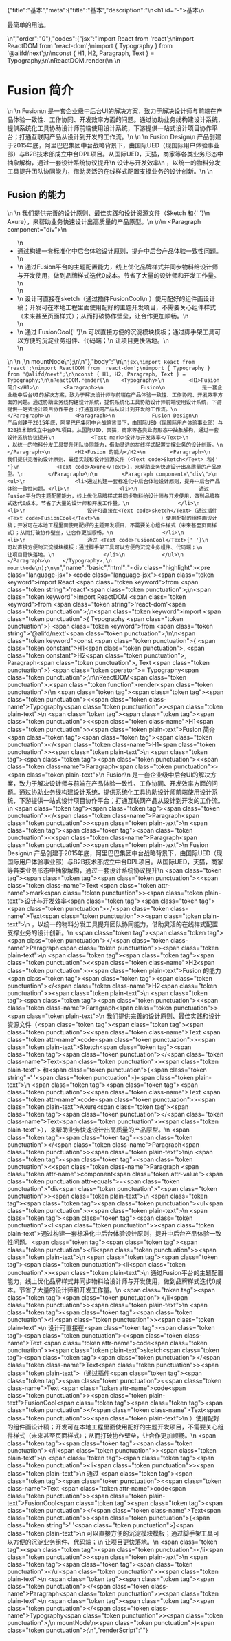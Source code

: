{"title":"基本","meta":{"title":"基本","description":"\n<h1 id=\"-\">基本</h1>\n<p>最简单的用法。</p>\n","order":"0"},"codes":{"jsx":"import React from 'react';\nimport ReactDOM from 'react-dom';\nimport { Typography } from '@alifd/next';\n\nconst { H1, H2, Paragraph, Text } = Typography;\n\nReactDOM.render(\n    <Typography>\n        <H1>Fusion 简介</H1>\n        <Paragraph>\n            Fusion\n            是一套企业级中后台UI的解决方案，致力于解决设计师与前端在产品体验一致性、工作协同、开发效率方面的问题。通过协助业务线构建设计系统，提供系统化工具协助设计师前端使用设计系统，下游提供一站式设计项目协作平台；打通互联网产品从设计到开发的工作流。\n        </Paragraph>\n        <Paragraph>\n            Fusion Design\n            产品创建于2015年底，阿里巴巴集团中台战略背景下，由国际UED（现国际用户体验事业部）与B2B技术部成立中台DPL项目。从国际UED，天猫，商家等各类业务形态中抽象解构，通过一套设计系统协议提升\n            <Text mark>设计与开发效率</Text>\n            ，以统一的物料分发工具提升团队协同能力，借助灵活的在线样式配置支撑业务的设计创新。\n        </Paragraph>\n        <H2>Fusion 的能力</H2>\n        <Paragraph>\n            我们提供完善的设计原则、最佳实践和设计资源文件（<Text code>Sketch</Text> 和{' '}\n            <Text code>Axure</Text>），来帮助业务快速设计出高质量的产品原型。\n        </Paragraph>\n\n        <Paragraph component=\"div\">\n            <ul>\n                <li>通过构建一套标准化中后台体验设计原则，提升中后台产品体验一致性问题。</li>\n                <li>\n                    通过Fusion平台的主题配置能力，线上优化品牌样式并同步物料给设计师与开发使用，做到品牌样式迭代0成本。节省了大量的设计师和开发工作量。\n                </li>\n                <li>\n                    设计可直接在<Text code>sketch</Text>（通过插件<Text code>FusionCool</Text>\n                    ）使用配好的组件画设计稿；开发可在本地工程里面使用配好的主题开发项目，不需要关心组件样式（未来甚至页面样式）；从而打破协作壁垒，让合作更加顺畅。\n                </li>\n                <li>\n                    通过 <Text code>FusionCool</Text>{' '}\n                    可以直接方便的沉淀模块模板；通过脚手架工具可以方便的沉淀业务组件、代码端；\n                    让项目更快落地。\n                </li>\n            </ul>\n        </Paragraph>\n    </Typography>,\n    mountNode\n);\n\n"},"body":"\n\n````jsx\nimport React from 'react';\nimport ReactDOM from 'react-dom';\nimport { Typography } from '@alifd/next';\n\nconst { H1, H2, Paragraph, Text } = Typography;\n\nReactDOM.render(\n    <Typography>\n        <H1>Fusion 简介</H1>\n        <Paragraph>\n            Fusion\n            是一套企业级中后台UI的解决方案，致力于解决设计师与前端在产品体验一致性、工作协同、开发效率方面的问题。通过协助业务线构建设计系统，提供系统化工具协助设计师前端使用设计系统，下游提供一站式设计项目协作平台；打通互联网产品从设计到开发的工作流。\n        </Paragraph>\n        <Paragraph>\n            Fusion Design\n            产品创建于2015年底，阿里巴巴集团中台战略背景下，由国际UED（现国际用户体验事业部）与B2B技术部成立中台DPL项目。从国际UED，天猫，商家等各类业务形态中抽象解构，通过一套设计系统协议提升\n            <Text mark>设计与开发效率</Text>\n            ，以统一的物料分发工具提升团队协同能力，借助灵活的在线样式配置支撑业务的设计创新。\n        </Paragraph>\n        <H2>Fusion 的能力</H2>\n        <Paragraph>\n            我们提供完善的设计原则、最佳实践和设计资源文件（<Text code>Sketch</Text> 和{' '}\n            <Text code>Axure</Text>），来帮助业务快速设计出高质量的产品原型。\n        </Paragraph>\n\n        <Paragraph component=\"div\">\n            <ul>\n                <li>通过构建一套标准化中后台体验设计原则，提升中后台产品体验一致性问题。</li>\n                <li>\n                    通过Fusion平台的主题配置能力，线上优化品牌样式并同步物料给设计师与开发使用，做到品牌样式迭代0成本。节省了大量的设计师和开发工作量。\n                </li>\n                <li>\n                    设计可直接在<Text code>sketch</Text>（通过插件<Text code>FusionCool</Text>\n                    ）使用配好的组件画设计稿；开发可在本地工程里面使用配好的主题开发项目，不需要关心组件样式（未来甚至页面样式）；从而打破协作壁垒，让合作更加顺畅。\n                </li>\n                <li>\n                    通过 <Text code>FusionCool</Text>{' '}\n                    可以直接方便的沉淀模块模板；通过脚手架工具可以方便的沉淀业务组件、代码端；\n                    让项目更快落地。\n                </li>\n            </ul>\n        </Paragraph>\n    </Typography>,\n    mountNode\n);\n\n````","name":"basic","html":"<script>(function(){var __create = Object.create;\nvar __defProp = Object.defineProperty;\nvar __getOwnPropDesc = Object.getOwnPropertyDescriptor;\nvar __getOwnPropNames = Object.getOwnPropertyNames;\nvar __getProtoOf = Object.getPrototypeOf;\nvar __hasOwnProp = Object.prototype.hasOwnProperty;\nvar __copyProps = (to, from, except, desc) => {\n  if (from && typeof from === \"object\" || typeof from === \"function\") {\n    for (let key of __getOwnPropNames(from))\n      if (!__hasOwnProp.call(to, key) && key !== except)\n        __defProp(to, key, { get: () => from[key], enumerable: !(desc = __getOwnPropDesc(from, key)) || desc.enumerable });\n  }\n  return to;\n};\nvar __toESM = (mod, isNodeMode, target) => (target = mod != null ? __create(__getProtoOf(mod)) : {}, __copyProps(\n  // If the importer is in node compatibility mode or this is not an ESM\n  // file that has been converted to a CommonJS file using a Babel-\n  // compatible transform (i.e. \"__esModule\" has not been set), then set\n  // \"default\" to the CommonJS \"module.exports\" for node compatibility.\n  isNodeMode || !mod || !mod.__esModule ? __defProp(target, \"default\", { value: mod, enumerable: true }) : target,\n  mod\n));\nvar import_react = __toESM(require(\"react\"));\nvar import_react_dom = __toESM(require(\"react-dom\"));\nvar import_next = require(\"@alifd/next\");\nconst { H1, H2, Paragraph, Text } = import_next.Typography;\nimport_react_dom.default.render(\n  /* @__PURE__ */ import_react.default.createElement(import_next.Typography, null, /* @__PURE__ */ import_react.default.createElement(H1, null, \"Fusion \\u7B80\\u4ECB\"), /* @__PURE__ */ import_react.default.createElement(Paragraph, null, \"Fusion \\u662F\\u4E00\\u5957\\u4F01\\u4E1A\\u7EA7\\u4E2D\\u540E\\u53F0UI\\u7684\\u89E3\\u51B3\\u65B9\\u6848\\uFF0C\\u81F4\\u529B\\u4E8E\\u89E3\\u51B3\\u8BBE\\u8BA1\\u5E08\\u4E0E\\u524D\\u7AEF\\u5728\\u4EA7\\u54C1\\u4F53\\u9A8C\\u4E00\\u81F4\\u6027\\u3001\\u5DE5\\u4F5C\\u534F\\u540C\\u3001\\u5F00\\u53D1\\u6548\\u7387\\u65B9\\u9762\\u7684\\u95EE\\u9898\\u3002\\u901A\\u8FC7\\u534F\\u52A9\\u4E1A\\u52A1\\u7EBF\\u6784\\u5EFA\\u8BBE\\u8BA1\\u7CFB\\u7EDF\\uFF0C\\u63D0\\u4F9B\\u7CFB\\u7EDF\\u5316\\u5DE5\\u5177\\u534F\\u52A9\\u8BBE\\u8BA1\\u5E08\\u524D\\u7AEF\\u4F7F\\u7528\\u8BBE\\u8BA1\\u7CFB\\u7EDF\\uFF0C\\u4E0B\\u6E38\\u63D0\\u4F9B\\u4E00\\u7AD9\\u5F0F\\u8BBE\\u8BA1\\u9879\\u76EE\\u534F\\u4F5C\\u5E73\\u53F0\\uFF1B\\u6253\\u901A\\u4E92\\u8054\\u7F51\\u4EA7\\u54C1\\u4ECE\\u8BBE\\u8BA1\\u5230\\u5F00\\u53D1\\u7684\\u5DE5\\u4F5C\\u6D41\\u3002\"), /* @__PURE__ */ import_react.default.createElement(Paragraph, null, \"Fusion Design \\u4EA7\\u54C1\\u521B\\u5EFA\\u4E8E2015\\u5E74\\u5E95\\uFF0C\\u963F\\u91CC\\u5DF4\\u5DF4\\u96C6\\u56E2\\u4E2D\\u53F0\\u6218\\u7565\\u80CC\\u666F\\u4E0B\\uFF0C\\u7531\\u56FD\\u9645UED\\uFF08\\u73B0\\u56FD\\u9645\\u7528\\u6237\\u4F53\\u9A8C\\u4E8B\\u4E1A\\u90E8\\uFF09\\u4E0EB2B\\u6280\\u672F\\u90E8\\u6210\\u7ACB\\u4E2D\\u53F0DPL\\u9879\\u76EE\\u3002\\u4ECE\\u56FD\\u9645UED\\uFF0C\\u5929\\u732B\\uFF0C\\u5546\\u5BB6\\u7B49\\u5404\\u7C7B\\u4E1A\\u52A1\\u5F62\\u6001\\u4E2D\\u62BD\\u8C61\\u89E3\\u6784\\uFF0C\\u901A\\u8FC7\\u4E00\\u5957\\u8BBE\\u8BA1\\u7CFB\\u7EDF\\u534F\\u8BAE\\u63D0\\u5347\", /* @__PURE__ */ import_react.default.createElement(Text, { mark: true }, \"\\u8BBE\\u8BA1\\u4E0E\\u5F00\\u53D1\\u6548\\u7387\"), \"\\uFF0C\\u4EE5\\u7EDF\\u4E00\\u7684\\u7269\\u6599\\u5206\\u53D1\\u5DE5\\u5177\\u63D0\\u5347\\u56E2\\u961F\\u534F\\u540C\\u80FD\\u529B\\uFF0C\\u501F\\u52A9\\u7075\\u6D3B\\u7684\\u5728\\u7EBF\\u6837\\u5F0F\\u914D\\u7F6E\\u652F\\u6491\\u4E1A\\u52A1\\u7684\\u8BBE\\u8BA1\\u521B\\u65B0\\u3002\"), /* @__PURE__ */ import_react.default.createElement(H2, null, \"Fusion \\u7684\\u80FD\\u529B\"), /* @__PURE__ */ import_react.default.createElement(Paragraph, null, \"\\u6211\\u4EEC\\u63D0\\u4F9B\\u5B8C\\u5584\\u7684\\u8BBE\\u8BA1\\u539F\\u5219\\u3001\\u6700\\u4F73\\u5B9E\\u8DF5\\u548C\\u8BBE\\u8BA1\\u8D44\\u6E90\\u6587\\u4EF6\\uFF08\", /* @__PURE__ */ import_react.default.createElement(Text, { code: true }, \"Sketch\"), \" \\u548C\", \" \", /* @__PURE__ */ import_react.default.createElement(Text, { code: true }, \"Axure\"), \"\\uFF09\\uFF0C\\u6765\\u5E2E\\u52A9\\u4E1A\\u52A1\\u5FEB\\u901F\\u8BBE\\u8BA1\\u51FA\\u9AD8\\u8D28\\u91CF\\u7684\\u4EA7\\u54C1\\u539F\\u578B\\u3002\"), /* @__PURE__ */ import_react.default.createElement(Paragraph, { component: \"div\" }, /* @__PURE__ */ import_react.default.createElement(\"ul\", null, /* @__PURE__ */ import_react.default.createElement(\"li\", null, \"\\u901A\\u8FC7\\u6784\\u5EFA\\u4E00\\u5957\\u6807\\u51C6\\u5316\\u4E2D\\u540E\\u53F0\\u4F53\\u9A8C\\u8BBE\\u8BA1\\u539F\\u5219\\uFF0C\\u63D0\\u5347\\u4E2D\\u540E\\u53F0\\u4EA7\\u54C1\\u4F53\\u9A8C\\u4E00\\u81F4\\u6027\\u95EE\\u9898\\u3002\"), /* @__PURE__ */ import_react.default.createElement(\"li\", null, \"\\u901A\\u8FC7Fusion\\u5E73\\u53F0\\u7684\\u4E3B\\u9898\\u914D\\u7F6E\\u80FD\\u529B\\uFF0C\\u7EBF\\u4E0A\\u4F18\\u5316\\u54C1\\u724C\\u6837\\u5F0F\\u5E76\\u540C\\u6B65\\u7269\\u6599\\u7ED9\\u8BBE\\u8BA1\\u5E08\\u4E0E\\u5F00\\u53D1\\u4F7F\\u7528\\uFF0C\\u505A\\u5230\\u54C1\\u724C\\u6837\\u5F0F\\u8FED\\u4EE30\\u6210\\u672C\\u3002\\u8282\\u7701\\u4E86\\u5927\\u91CF\\u7684\\u8BBE\\u8BA1\\u5E08\\u548C\\u5F00\\u53D1\\u5DE5\\u4F5C\\u91CF\\u3002\"), /* @__PURE__ */ import_react.default.createElement(\"li\", null, \"\\u8BBE\\u8BA1\\u53EF\\u76F4\\u63A5\\u5728\", /* @__PURE__ */ import_react.default.createElement(Text, { code: true }, \"sketch\"), \"\\uFF08\\u901A\\u8FC7\\u63D2\\u4EF6\", /* @__PURE__ */ import_react.default.createElement(Text, { code: true }, \"FusionCool\"), \"\\uFF09\\u4F7F\\u7528\\u914D\\u597D\\u7684\\u7EC4\\u4EF6\\u753B\\u8BBE\\u8BA1\\u7A3F\\uFF1B\\u5F00\\u53D1\\u53EF\\u5728\\u672C\\u5730\\u5DE5\\u7A0B\\u91CC\\u9762\\u4F7F\\u7528\\u914D\\u597D\\u7684\\u4E3B\\u9898\\u5F00\\u53D1\\u9879\\u76EE\\uFF0C\\u4E0D\\u9700\\u8981\\u5173\\u5FC3\\u7EC4\\u4EF6\\u6837\\u5F0F\\uFF08\\u672A\\u6765\\u751A\\u81F3\\u9875\\u9762\\u6837\\u5F0F\\uFF09\\uFF1B\\u4ECE\\u800C\\u6253\\u7834\\u534F\\u4F5C\\u58C1\\u5792\\uFF0C\\u8BA9\\u5408\\u4F5C\\u66F4\\u52A0\\u987A\\u7545\\u3002\"), /* @__PURE__ */ import_react.default.createElement(\"li\", null, \"\\u901A\\u8FC7 \", /* @__PURE__ */ import_react.default.createElement(Text, { code: true }, \"FusionCool\"), \" \", \"\\u53EF\\u4EE5\\u76F4\\u63A5\\u65B9\\u4FBF\\u7684\\u6C89\\u6DC0\\u6A21\\u5757\\u6A21\\u677F\\uFF1B\\u901A\\u8FC7\\u811A\\u624B\\u67B6\\u5DE5\\u5177\\u53EF\\u4EE5\\u65B9\\u4FBF\\u7684\\u6C89\\u6DC0\\u4E1A\\u52A1\\u7EC4\\u4EF6\\u3001\\u4EE3\\u7801\\u7AEF\\uFF1B \\u8BA9\\u9879\\u76EE\\u66F4\\u5FEB\\u843D\\u5730\\u3002\")))),\n  mountNode\n);\n})()</script><div class=\"highlight\"><pre class=\"language-jsx\"><code class=\"language-jsx\"><span class=\"token keyword\">import</span> React <span class=\"token keyword\">from</span> <span class=\"token string\">'react'</span><span class=\"token punctuation\">;</span>\n<span class=\"token keyword\">import</span> ReactDOM <span class=\"token keyword\">from</span> <span class=\"token string\">'react-dom'</span><span class=\"token punctuation\">;</span>\n<span class=\"token keyword\">import</span> <span class=\"token punctuation\">{</span> Typography <span class=\"token punctuation\">}</span> <span class=\"token keyword\">from</span> <span class=\"token string\">'@alifd/next'</span><span class=\"token punctuation\">;</span>\n\n<span class=\"token keyword\">const</span> <span class=\"token punctuation\">{</span> <span class=\"token constant\">H1</span><span class=\"token punctuation\">,</span> <span class=\"token constant\">H2</span><span class=\"token punctuation\">,</span> Paragraph<span class=\"token punctuation\">,</span> Text <span class=\"token punctuation\">}</span> <span class=\"token operator\">=</span> Typography<span class=\"token punctuation\">;</span>\n\nReactDOM<span class=\"token punctuation\">.</span><span class=\"token function\">render</span><span class=\"token punctuation\">(</span>\n    <span class=\"token tag\"><span class=\"token tag\"><span class=\"token punctuation\">&lt;</span><span class=\"token class-name\">Typography</span></span><span class=\"token punctuation\">></span></span><span class=\"token plain-text\">\n        </span><span class=\"token tag\"><span class=\"token tag\"><span class=\"token punctuation\">&lt;</span><span class=\"token class-name\">H1</span></span><span class=\"token punctuation\">></span></span><span class=\"token plain-text\">Fusion 简介</span><span class=\"token tag\"><span class=\"token tag\"><span class=\"token punctuation\">&lt;/</span><span class=\"token class-name\">H1</span></span><span class=\"token punctuation\">></span></span><span class=\"token plain-text\">\n        </span><span class=\"token tag\"><span class=\"token tag\"><span class=\"token punctuation\">&lt;</span><span class=\"token class-name\">Paragraph</span></span><span class=\"token punctuation\">></span></span><span class=\"token plain-text\">\n            Fusion\n            是一套企业级中后台UI的解决方案，致力于解决设计师与前端在产品体验一致性、工作协同、开发效率方面的问题。通过协助业务线构建设计系统，提供系统化工具协助设计师前端使用设计系统，下游提供一站式设计项目协作平台；打通互联网产品从设计到开发的工作流。\n        </span><span class=\"token tag\"><span class=\"token tag\"><span class=\"token punctuation\">&lt;/</span><span class=\"token class-name\">Paragraph</span></span><span class=\"token punctuation\">></span></span><span class=\"token plain-text\">\n        </span><span class=\"token tag\"><span class=\"token tag\"><span class=\"token punctuation\">&lt;</span><span class=\"token class-name\">Paragraph</span></span><span class=\"token punctuation\">></span></span><span class=\"token plain-text\">\n            Fusion Design\n            产品创建于2015年底，阿里巴巴集团中台战略背景下，由国际UED（现国际用户体验事业部）与B2B技术部成立中台DPL项目。从国际UED，天猫，商家等各类业务形态中抽象解构，通过一套设计系统协议提升\n            </span><span class=\"token tag\"><span class=\"token tag\"><span class=\"token punctuation\">&lt;</span><span class=\"token class-name\">Text</span></span> <span class=\"token attr-name\">mark</span><span class=\"token punctuation\">></span></span><span class=\"token plain-text\">设计与开发效率</span><span class=\"token tag\"><span class=\"token tag\"><span class=\"token punctuation\">&lt;/</span><span class=\"token class-name\">Text</span></span><span class=\"token punctuation\">></span></span><span class=\"token plain-text\">\n            ，以统一的物料分发工具提升团队协同能力，借助灵活的在线样式配置支撑业务的设计创新。\n        </span><span class=\"token tag\"><span class=\"token tag\"><span class=\"token punctuation\">&lt;/</span><span class=\"token class-name\">Paragraph</span></span><span class=\"token punctuation\">></span></span><span class=\"token plain-text\">\n        </span><span class=\"token tag\"><span class=\"token tag\"><span class=\"token punctuation\">&lt;</span><span class=\"token class-name\">H2</span></span><span class=\"token punctuation\">></span></span><span class=\"token plain-text\">Fusion 的能力</span><span class=\"token tag\"><span class=\"token tag\"><span class=\"token punctuation\">&lt;/</span><span class=\"token class-name\">H2</span></span><span class=\"token punctuation\">></span></span><span class=\"token plain-text\">\n        </span><span class=\"token tag\"><span class=\"token tag\"><span class=\"token punctuation\">&lt;</span><span class=\"token class-name\">Paragraph</span></span><span class=\"token punctuation\">></span></span><span class=\"token plain-text\">\n            我们提供完善的设计原则、最佳实践和设计资源文件（</span><span class=\"token tag\"><span class=\"token tag\"><span class=\"token punctuation\">&lt;</span><span class=\"token class-name\">Text</span></span> <span class=\"token attr-name\">code</span><span class=\"token punctuation\">></span></span><span class=\"token plain-text\">Sketch</span><span class=\"token tag\"><span class=\"token tag\"><span class=\"token punctuation\">&lt;/</span><span class=\"token class-name\">Text</span></span><span class=\"token punctuation\">></span></span><span class=\"token plain-text\"> 和</span><span class=\"token punctuation\">{</span><span class=\"token string\">' '</span><span class=\"token punctuation\">}</span><span class=\"token plain-text\">\n            </span><span class=\"token tag\"><span class=\"token tag\"><span class=\"token punctuation\">&lt;</span><span class=\"token class-name\">Text</span></span> <span class=\"token attr-name\">code</span><span class=\"token punctuation\">></span></span><span class=\"token plain-text\">Axure</span><span class=\"token tag\"><span class=\"token tag\"><span class=\"token punctuation\">&lt;/</span><span class=\"token class-name\">Text</span></span><span class=\"token punctuation\">></span></span><span class=\"token plain-text\">），来帮助业务快速设计出高质量的产品原型。\n        </span><span class=\"token tag\"><span class=\"token tag\"><span class=\"token punctuation\">&lt;/</span><span class=\"token class-name\">Paragraph</span></span><span class=\"token punctuation\">></span></span><span class=\"token plain-text\">\n\n        </span><span class=\"token tag\"><span class=\"token tag\"><span class=\"token punctuation\">&lt;</span><span class=\"token class-name\">Paragraph</span></span> <span class=\"token attr-name\">component</span><span class=\"token attr-value\"><span class=\"token punctuation attr-equals\">=</span><span class=\"token punctuation\">\"</span>div<span class=\"token punctuation\">\"</span></span><span class=\"token punctuation\">></span></span><span class=\"token plain-text\">\n            </span><span class=\"token tag\"><span class=\"token tag\"><span class=\"token punctuation\">&lt;</span>ul</span><span class=\"token punctuation\">></span></span><span class=\"token plain-text\">\n                </span><span class=\"token tag\"><span class=\"token tag\"><span class=\"token punctuation\">&lt;</span>li</span><span class=\"token punctuation\">></span></span><span class=\"token plain-text\">通过构建一套标准化中后台体验设计原则，提升中后台产品体验一致性问题。</span><span class=\"token tag\"><span class=\"token tag\"><span class=\"token punctuation\">&lt;/</span>li</span><span class=\"token punctuation\">></span></span><span class=\"token plain-text\">\n                </span><span class=\"token tag\"><span class=\"token tag\"><span class=\"token punctuation\">&lt;</span>li</span><span class=\"token punctuation\">></span></span><span class=\"token plain-text\">\n                    通过Fusion平台的主题配置能力，线上优化品牌样式并同步物料给设计师与开发使用，做到品牌样式迭代0成本。节省了大量的设计师和开发工作量。\n                </span><span class=\"token tag\"><span class=\"token tag\"><span class=\"token punctuation\">&lt;/</span>li</span><span class=\"token punctuation\">></span></span><span class=\"token plain-text\">\n                </span><span class=\"token tag\"><span class=\"token tag\"><span class=\"token punctuation\">&lt;</span>li</span><span class=\"token punctuation\">></span></span><span class=\"token plain-text\">\n                    设计可直接在</span><span class=\"token tag\"><span class=\"token tag\"><span class=\"token punctuation\">&lt;</span><span class=\"token class-name\">Text</span></span> <span class=\"token attr-name\">code</span><span class=\"token punctuation\">></span></span><span class=\"token plain-text\">sketch</span><span class=\"token tag\"><span class=\"token tag\"><span class=\"token punctuation\">&lt;/</span><span class=\"token class-name\">Text</span></span><span class=\"token punctuation\">></span></span><span class=\"token plain-text\">（通过插件</span><span class=\"token tag\"><span class=\"token tag\"><span class=\"token punctuation\">&lt;</span><span class=\"token class-name\">Text</span></span> <span class=\"token attr-name\">code</span><span class=\"token punctuation\">></span></span><span class=\"token plain-text\">FusionCool</span><span class=\"token tag\"><span class=\"token tag\"><span class=\"token punctuation\">&lt;/</span><span class=\"token class-name\">Text</span></span><span class=\"token punctuation\">></span></span><span class=\"token plain-text\">\n                    ）使用配好的组件画设计稿；开发可在本地工程里面使用配好的主题开发项目，不需要关心组件样式（未来甚至页面样式）；从而打破协作壁垒，让合作更加顺畅。\n                </span><span class=\"token tag\"><span class=\"token tag\"><span class=\"token punctuation\">&lt;/</span>li</span><span class=\"token punctuation\">></span></span><span class=\"token plain-text\">\n                </span><span class=\"token tag\"><span class=\"token tag\"><span class=\"token punctuation\">&lt;</span>li</span><span class=\"token punctuation\">></span></span><span class=\"token plain-text\">\n                    通过 </span><span class=\"token tag\"><span class=\"token tag\"><span class=\"token punctuation\">&lt;</span><span class=\"token class-name\">Text</span></span> <span class=\"token attr-name\">code</span><span class=\"token punctuation\">></span></span><span class=\"token plain-text\">FusionCool</span><span class=\"token tag\"><span class=\"token tag\"><span class=\"token punctuation\">&lt;/</span><span class=\"token class-name\">Text</span></span><span class=\"token punctuation\">></span></span><span class=\"token punctuation\">{</span><span class=\"token string\">' '</span><span class=\"token punctuation\">}</span><span class=\"token plain-text\">\n                    可以直接方便的沉淀模块模板；通过脚手架工具可以方便的沉淀业务组件、代码端；\n                    让项目更快落地。\n                </span><span class=\"token tag\"><span class=\"token tag\"><span class=\"token punctuation\">&lt;/</span>li</span><span class=\"token punctuation\">></span></span><span class=\"token plain-text\">\n            </span><span class=\"token tag\"><span class=\"token tag\"><span class=\"token punctuation\">&lt;/</span>ul</span><span class=\"token punctuation\">></span></span><span class=\"token plain-text\">\n        </span><span class=\"token tag\"><span class=\"token tag\"><span class=\"token punctuation\">&lt;/</span><span class=\"token class-name\">Paragraph</span></span><span class=\"token punctuation\">></span></span><span class=\"token plain-text\">\n    </span><span class=\"token tag\"><span class=\"token tag\"><span class=\"token punctuation\">&lt;/</span><span class=\"token class-name\">Typography</span></span><span class=\"token punctuation\">></span></span><span class=\"token punctuation\">,</span>\n    mountNode\n<span class=\"token punctuation\">)</span><span class=\"token punctuation\">;</span>\n</code></pre></div>","renderScript":"<script>(function(){var __create = Object.create;\nvar __defProp = Object.defineProperty;\nvar __getOwnPropDesc = Object.getOwnPropertyDescriptor;\nvar __getOwnPropNames = Object.getOwnPropertyNames;\nvar __getProtoOf = Object.getPrototypeOf;\nvar __hasOwnProp = Object.prototype.hasOwnProperty;\nvar __copyProps = (to, from, except, desc) => {\n  if (from && typeof from === \"object\" || typeof from === \"function\") {\n    for (let key of __getOwnPropNames(from))\n      if (!__hasOwnProp.call(to, key) && key !== except)\n        __defProp(to, key, { get: () => from[key], enumerable: !(desc = __getOwnPropDesc(from, key)) || desc.enumerable });\n  }\n  return to;\n};\nvar __toESM = (mod, isNodeMode, target) => (target = mod != null ? __create(__getProtoOf(mod)) : {}, __copyProps(\n  // If the importer is in node compatibility mode or this is not an ESM\n  // file that has been converted to a CommonJS file using a Babel-\n  // compatible transform (i.e. \"__esModule\" has not been set), then set\n  // \"default\" to the CommonJS \"module.exports\" for node compatibility.\n  isNodeMode || !mod || !mod.__esModule ? __defProp(target, \"default\", { value: mod, enumerable: true }) : target,\n  mod\n));\nvar import_react_live = require(\"react-live\");\nvar import_next = require(\"@alifd/next\");\nvar import_react = __toESM(require(\"react\"));\nvar import_react_dom = __toESM(require(\"react-dom\"));\nvar import_next2 = require(\"@alifd/next\");\nwindow.demoNames.push(\"basic\");\nwindow.basicRenderScript = function basicRenderScript2(liveDemo) {\n  var mountNode = document.getElementById(\"basic-mount\");\n  if (liveDemo === \"false\") {\n    document.getElementById(\"basic-body\").innerHTML = `<pre class=\"language-jsx\"><code class=\"language-jsx\"><span class=\"token keyword\">import</span> React <span class=\"token keyword\">from</span> <span class=\"token string\">'react'</span><span class=\"token punctuation\">;</span>\n<span class=\"token keyword\">import</span> ReactDOM <span class=\"token keyword\">from</span> <span class=\"token string\">'react-dom'</span><span class=\"token punctuation\">;</span>\n<span class=\"token keyword\">import</span> <span class=\"token punctuation\">{</span> Typography <span class=\"token punctuation\">}</span> <span class=\"token keyword\">from</span> <span class=\"token string\">'@alifd/next'</span><span class=\"token punctuation\">;</span>\n\n<span class=\"token keyword\">const</span> <span class=\"token punctuation\">{</span> <span class=\"token constant\">H1</span><span class=\"token punctuation\">,</span> <span class=\"token constant\">H2</span><span class=\"token punctuation\">,</span> Paragraph<span class=\"token punctuation\">,</span> Text <span class=\"token punctuation\">}</span> <span class=\"token operator\">=</span> Typography<span class=\"token punctuation\">;</span>\n\nReactDOM<span class=\"token punctuation\">.</span><span class=\"token function\">render</span><span class=\"token punctuation\">(</span>\n    <span class=\"token tag\"><span class=\"token tag\"><span class=\"token punctuation\">&lt;</span><span class=\"token class-name\">Typography</span></span><span class=\"token punctuation\">></span></span><span class=\"token plain-text\">\n        </span><span class=\"token tag\"><span class=\"token tag\"><span class=\"token punctuation\">&lt;</span><span class=\"token class-name\">H1</span></span><span class=\"token punctuation\">></span></span><span class=\"token plain-text\">Fusion \\u7B80\\u4ECB</span><span class=\"token tag\"><span class=\"token tag\"><span class=\"token punctuation\">&lt;/</span><span class=\"token class-name\">H1</span></span><span class=\"token punctuation\">></span></span><span class=\"token plain-text\">\n        </span><span class=\"token tag\"><span class=\"token tag\"><span class=\"token punctuation\">&lt;</span><span class=\"token class-name\">Paragraph</span></span><span class=\"token punctuation\">></span></span><span class=\"token plain-text\">\n            Fusion\n            \\u662F\\u4E00\\u5957\\u4F01\\u4E1A\\u7EA7\\u4E2D\\u540E\\u53F0UI\\u7684\\u89E3\\u51B3\\u65B9\\u6848\\uFF0C\\u81F4\\u529B\\u4E8E\\u89E3\\u51B3\\u8BBE\\u8BA1\\u5E08\\u4E0E\\u524D\\u7AEF\\u5728\\u4EA7\\u54C1\\u4F53\\u9A8C\\u4E00\\u81F4\\u6027\\u3001\\u5DE5\\u4F5C\\u534F\\u540C\\u3001\\u5F00\\u53D1\\u6548\\u7387\\u65B9\\u9762\\u7684\\u95EE\\u9898\\u3002\\u901A\\u8FC7\\u534F\\u52A9\\u4E1A\\u52A1\\u7EBF\\u6784\\u5EFA\\u8BBE\\u8BA1\\u7CFB\\u7EDF\\uFF0C\\u63D0\\u4F9B\\u7CFB\\u7EDF\\u5316\\u5DE5\\u5177\\u534F\\u52A9\\u8BBE\\u8BA1\\u5E08\\u524D\\u7AEF\\u4F7F\\u7528\\u8BBE\\u8BA1\\u7CFB\\u7EDF\\uFF0C\\u4E0B\\u6E38\\u63D0\\u4F9B\\u4E00\\u7AD9\\u5F0F\\u8BBE\\u8BA1\\u9879\\u76EE\\u534F\\u4F5C\\u5E73\\u53F0\\uFF1B\\u6253\\u901A\\u4E92\\u8054\\u7F51\\u4EA7\\u54C1\\u4ECE\\u8BBE\\u8BA1\\u5230\\u5F00\\u53D1\\u7684\\u5DE5\\u4F5C\\u6D41\\u3002\n        </span><span class=\"token tag\"><span class=\"token tag\"><span class=\"token punctuation\">&lt;/</span><span class=\"token class-name\">Paragraph</span></span><span class=\"token punctuation\">></span></span><span class=\"token plain-text\">\n        </span><span class=\"token tag\"><span class=\"token tag\"><span class=\"token punctuation\">&lt;</span><span class=\"token class-name\">Paragraph</span></span><span class=\"token punctuation\">></span></span><span class=\"token plain-text\">\n            Fusion Design\n            \\u4EA7\\u54C1\\u521B\\u5EFA\\u4E8E2015\\u5E74\\u5E95\\uFF0C\\u963F\\u91CC\\u5DF4\\u5DF4\\u96C6\\u56E2\\u4E2D\\u53F0\\u6218\\u7565\\u80CC\\u666F\\u4E0B\\uFF0C\\u7531\\u56FD\\u9645UED\\uFF08\\u73B0\\u56FD\\u9645\\u7528\\u6237\\u4F53\\u9A8C\\u4E8B\\u4E1A\\u90E8\\uFF09\\u4E0EB2B\\u6280\\u672F\\u90E8\\u6210\\u7ACB\\u4E2D\\u53F0DPL\\u9879\\u76EE\\u3002\\u4ECE\\u56FD\\u9645UED\\uFF0C\\u5929\\u732B\\uFF0C\\u5546\\u5BB6\\u7B49\\u5404\\u7C7B\\u4E1A\\u52A1\\u5F62\\u6001\\u4E2D\\u62BD\\u8C61\\u89E3\\u6784\\uFF0C\\u901A\\u8FC7\\u4E00\\u5957\\u8BBE\\u8BA1\\u7CFB\\u7EDF\\u534F\\u8BAE\\u63D0\\u5347\n            </span><span class=\"token tag\"><span class=\"token tag\"><span class=\"token punctuation\">&lt;</span><span class=\"token class-name\">Text</span></span> <span class=\"token attr-name\">mark</span><span class=\"token punctuation\">></span></span><span class=\"token plain-text\">\\u8BBE\\u8BA1\\u4E0E\\u5F00\\u53D1\\u6548\\u7387</span><span class=\"token tag\"><span class=\"token tag\"><span class=\"token punctuation\">&lt;/</span><span class=\"token class-name\">Text</span></span><span class=\"token punctuation\">></span></span><span class=\"token plain-text\">\n            \\uFF0C\\u4EE5\\u7EDF\\u4E00\\u7684\\u7269\\u6599\\u5206\\u53D1\\u5DE5\\u5177\\u63D0\\u5347\\u56E2\\u961F\\u534F\\u540C\\u80FD\\u529B\\uFF0C\\u501F\\u52A9\\u7075\\u6D3B\\u7684\\u5728\\u7EBF\\u6837\\u5F0F\\u914D\\u7F6E\\u652F\\u6491\\u4E1A\\u52A1\\u7684\\u8BBE\\u8BA1\\u521B\\u65B0\\u3002\n        </span><span class=\"token tag\"><span class=\"token tag\"><span class=\"token punctuation\">&lt;/</span><span class=\"token class-name\">Paragraph</span></span><span class=\"token punctuation\">></span></span><span class=\"token plain-text\">\n        </span><span class=\"token tag\"><span class=\"token tag\"><span class=\"token punctuation\">&lt;</span><span class=\"token class-name\">H2</span></span><span class=\"token punctuation\">></span></span><span class=\"token plain-text\">Fusion \\u7684\\u80FD\\u529B</span><span class=\"token tag\"><span class=\"token tag\"><span class=\"token punctuation\">&lt;/</span><span class=\"token class-name\">H2</span></span><span class=\"token punctuation\">></span></span><span class=\"token plain-text\">\n        </span><span class=\"token tag\"><span class=\"token tag\"><span class=\"token punctuation\">&lt;</span><span class=\"token class-name\">Paragraph</span></span><span class=\"token punctuation\">></span></span><span class=\"token plain-text\">\n            \\u6211\\u4EEC\\u63D0\\u4F9B\\u5B8C\\u5584\\u7684\\u8BBE\\u8BA1\\u539F\\u5219\\u3001\\u6700\\u4F73\\u5B9E\\u8DF5\\u548C\\u8BBE\\u8BA1\\u8D44\\u6E90\\u6587\\u4EF6\\uFF08</span><span class=\"token tag\"><span class=\"token tag\"><span class=\"token punctuation\">&lt;</span><span class=\"token class-name\">Text</span></span> <span class=\"token attr-name\">code</span><span class=\"token punctuation\">></span></span><span class=\"token plain-text\">Sketch</span><span class=\"token tag\"><span class=\"token tag\"><span class=\"token punctuation\">&lt;/</span><span class=\"token class-name\">Text</span></span><span class=\"token punctuation\">></span></span><span class=\"token plain-text\"> \\u548C</span><span class=\"token punctuation\">{</span><span class=\"token string\">' '</span><span class=\"token punctuation\">}</span><span class=\"token plain-text\">\n            </span><span class=\"token tag\"><span class=\"token tag\"><span class=\"token punctuation\">&lt;</span><span class=\"token class-name\">Text</span></span> <span class=\"token attr-name\">code</span><span class=\"token punctuation\">></span></span><span class=\"token plain-text\">Axure</span><span class=\"token tag\"><span class=\"token tag\"><span class=\"token punctuation\">&lt;/</span><span class=\"token class-name\">Text</span></span><span class=\"token punctuation\">></span></span><span class=\"token plain-text\">\\uFF09\\uFF0C\\u6765\\u5E2E\\u52A9\\u4E1A\\u52A1\\u5FEB\\u901F\\u8BBE\\u8BA1\\u51FA\\u9AD8\\u8D28\\u91CF\\u7684\\u4EA7\\u54C1\\u539F\\u578B\\u3002\n        </span><span class=\"token tag\"><span class=\"token tag\"><span class=\"token punctuation\">&lt;/</span><span class=\"token class-name\">Paragraph</span></span><span class=\"token punctuation\">></span></span><span class=\"token plain-text\">\n\n        </span><span class=\"token tag\"><span class=\"token tag\"><span class=\"token punctuation\">&lt;</span><span class=\"token class-name\">Paragraph</span></span> <span class=\"token attr-name\">component</span><span class=\"token attr-value\"><span class=\"token punctuation attr-equals\">=</span><span class=\"token punctuation\">\"</span>div<span class=\"token punctuation\">\"</span></span><span class=\"token punctuation\">></span></span><span class=\"token plain-text\">\n            </span><span class=\"token tag\"><span class=\"token tag\"><span class=\"token punctuation\">&lt;</span>ul</span><span class=\"token punctuation\">></span></span><span class=\"token plain-text\">\n                </span><span class=\"token tag\"><span class=\"token tag\"><span class=\"token punctuation\">&lt;</span>li</span><span class=\"token punctuation\">></span></span><span class=\"token plain-text\">\\u901A\\u8FC7\\u6784\\u5EFA\\u4E00\\u5957\\u6807\\u51C6\\u5316\\u4E2D\\u540E\\u53F0\\u4F53\\u9A8C\\u8BBE\\u8BA1\\u539F\\u5219\\uFF0C\\u63D0\\u5347\\u4E2D\\u540E\\u53F0\\u4EA7\\u54C1\\u4F53\\u9A8C\\u4E00\\u81F4\\u6027\\u95EE\\u9898\\u3002</span><span class=\"token tag\"><span class=\"token tag\"><span class=\"token punctuation\">&lt;/</span>li</span><span class=\"token punctuation\">></span></span><span class=\"token plain-text\">\n                </span><span class=\"token tag\"><span class=\"token tag\"><span class=\"token punctuation\">&lt;</span>li</span><span class=\"token punctuation\">></span></span><span class=\"token plain-text\">\n                    \\u901A\\u8FC7Fusion\\u5E73\\u53F0\\u7684\\u4E3B\\u9898\\u914D\\u7F6E\\u80FD\\u529B\\uFF0C\\u7EBF\\u4E0A\\u4F18\\u5316\\u54C1\\u724C\\u6837\\u5F0F\\u5E76\\u540C\\u6B65\\u7269\\u6599\\u7ED9\\u8BBE\\u8BA1\\u5E08\\u4E0E\\u5F00\\u53D1\\u4F7F\\u7528\\uFF0C\\u505A\\u5230\\u54C1\\u724C\\u6837\\u5F0F\\u8FED\\u4EE30\\u6210\\u672C\\u3002\\u8282\\u7701\\u4E86\\u5927\\u91CF\\u7684\\u8BBE\\u8BA1\\u5E08\\u548C\\u5F00\\u53D1\\u5DE5\\u4F5C\\u91CF\\u3002\n                </span><span class=\"token tag\"><span class=\"token tag\"><span class=\"token punctuation\">&lt;/</span>li</span><span class=\"token punctuation\">></span></span><span class=\"token plain-text\">\n                </span><span class=\"token tag\"><span class=\"token tag\"><span class=\"token punctuation\">&lt;</span>li</span><span class=\"token punctuation\">></span></span><span class=\"token plain-text\">\n                    \\u8BBE\\u8BA1\\u53EF\\u76F4\\u63A5\\u5728</span><span class=\"token tag\"><span class=\"token tag\"><span class=\"token punctuation\">&lt;</span><span class=\"token class-name\">Text</span></span> <span class=\"token attr-name\">code</span><span class=\"token punctuation\">></span></span><span class=\"token plain-text\">sketch</span><span class=\"token tag\"><span class=\"token tag\"><span class=\"token punctuation\">&lt;/</span><span class=\"token class-name\">Text</span></span><span class=\"token punctuation\">></span></span><span class=\"token plain-text\">\\uFF08\\u901A\\u8FC7\\u63D2\\u4EF6</span><span class=\"token tag\"><span class=\"token tag\"><span class=\"token punctuation\">&lt;</span><span class=\"token class-name\">Text</span></span> <span class=\"token attr-name\">code</span><span class=\"token punctuation\">></span></span><span class=\"token plain-text\">FusionCool</span><span class=\"token tag\"><span class=\"token tag\"><span class=\"token punctuation\">&lt;/</span><span class=\"token class-name\">Text</span></span><span class=\"token punctuation\">></span></span><span class=\"token plain-text\">\n                    \\uFF09\\u4F7F\\u7528\\u914D\\u597D\\u7684\\u7EC4\\u4EF6\\u753B\\u8BBE\\u8BA1\\u7A3F\\uFF1B\\u5F00\\u53D1\\u53EF\\u5728\\u672C\\u5730\\u5DE5\\u7A0B\\u91CC\\u9762\\u4F7F\\u7528\\u914D\\u597D\\u7684\\u4E3B\\u9898\\u5F00\\u53D1\\u9879\\u76EE\\uFF0C\\u4E0D\\u9700\\u8981\\u5173\\u5FC3\\u7EC4\\u4EF6\\u6837\\u5F0F\\uFF08\\u672A\\u6765\\u751A\\u81F3\\u9875\\u9762\\u6837\\u5F0F\\uFF09\\uFF1B\\u4ECE\\u800C\\u6253\\u7834\\u534F\\u4F5C\\u58C1\\u5792\\uFF0C\\u8BA9\\u5408\\u4F5C\\u66F4\\u52A0\\u987A\\u7545\\u3002\n                </span><span class=\"token tag\"><span class=\"token tag\"><span class=\"token punctuation\">&lt;/</span>li</span><span class=\"token punctuation\">></span></span><span class=\"token plain-text\">\n                </span><span class=\"token tag\"><span class=\"token tag\"><span class=\"token punctuation\">&lt;</span>li</span><span class=\"token punctuation\">></span></span><span class=\"token plain-text\">\n                    \\u901A\\u8FC7 </span><span class=\"token tag\"><span class=\"token tag\"><span class=\"token punctuation\">&lt;</span><span class=\"token class-name\">Text</span></span> <span class=\"token attr-name\">code</span><span class=\"token punctuation\">></span></span><span class=\"token plain-text\">FusionCool</span><span class=\"token tag\"><span class=\"token tag\"><span class=\"token punctuation\">&lt;/</span><span class=\"token class-name\">Text</span></span><span class=\"token punctuation\">></span></span><span class=\"token punctuation\">{</span><span class=\"token string\">' '</span><span class=\"token punctuation\">}</span><span class=\"token plain-text\">\n                    \\u53EF\\u4EE5\\u76F4\\u63A5\\u65B9\\u4FBF\\u7684\\u6C89\\u6DC0\\u6A21\\u5757\\u6A21\\u677F\\uFF1B\\u901A\\u8FC7\\u811A\\u624B\\u67B6\\u5DE5\\u5177\\u53EF\\u4EE5\\u65B9\\u4FBF\\u7684\\u6C89\\u6DC0\\u4E1A\\u52A1\\u7EC4\\u4EF6\\u3001\\u4EE3\\u7801\\u7AEF\\uFF1B\n                    \\u8BA9\\u9879\\u76EE\\u66F4\\u5FEB\\u843D\\u5730\\u3002\n                </span><span class=\"token tag\"><span class=\"token tag\"><span class=\"token punctuation\">&lt;/</span>li</span><span class=\"token punctuation\">></span></span><span class=\"token plain-text\">\n            </span><span class=\"token tag\"><span class=\"token tag\"><span class=\"token punctuation\">&lt;/</span>ul</span><span class=\"token punctuation\">></span></span><span class=\"token plain-text\">\n        </span><span class=\"token tag\"><span class=\"token tag\"><span class=\"token punctuation\">&lt;/</span><span class=\"token class-name\">Paragraph</span></span><span class=\"token punctuation\">></span></span><span class=\"token plain-text\">\n    </span><span class=\"token tag\"><span class=\"token tag\"><span class=\"token punctuation\">&lt;/</span><span class=\"token class-name\">Typography</span></span><span class=\"token punctuation\">></span></span><span class=\"token punctuation\">,</span>\n    mountNode\n<span class=\"token punctuation\">)</span><span class=\"token punctuation\">;</span>\n\n</code></pre>\n`.replace(/{backquote}/g, \"`\").replace(/{dollar}/g, \"$\");\n    const { H1, H2, Paragraph, Text } = import_next2.Typography;\n    import_react_dom.default.render(\n      /* @__PURE__ */ import_react.default.createElement(import_next2.Typography, null, /* @__PURE__ */ import_react.default.createElement(H1, null, \"Fusion \\u7B80\\u4ECB\"), /* @__PURE__ */ import_react.default.createElement(Paragraph, null, \"Fusion \\u662F\\u4E00\\u5957\\u4F01\\u4E1A\\u7EA7\\u4E2D\\u540E\\u53F0UI\\u7684\\u89E3\\u51B3\\u65B9\\u6848\\uFF0C\\u81F4\\u529B\\u4E8E\\u89E3\\u51B3\\u8BBE\\u8BA1\\u5E08\\u4E0E\\u524D\\u7AEF\\u5728\\u4EA7\\u54C1\\u4F53\\u9A8C\\u4E00\\u81F4\\u6027\\u3001\\u5DE5\\u4F5C\\u534F\\u540C\\u3001\\u5F00\\u53D1\\u6548\\u7387\\u65B9\\u9762\\u7684\\u95EE\\u9898\\u3002\\u901A\\u8FC7\\u534F\\u52A9\\u4E1A\\u52A1\\u7EBF\\u6784\\u5EFA\\u8BBE\\u8BA1\\u7CFB\\u7EDF\\uFF0C\\u63D0\\u4F9B\\u7CFB\\u7EDF\\u5316\\u5DE5\\u5177\\u534F\\u52A9\\u8BBE\\u8BA1\\u5E08\\u524D\\u7AEF\\u4F7F\\u7528\\u8BBE\\u8BA1\\u7CFB\\u7EDF\\uFF0C\\u4E0B\\u6E38\\u63D0\\u4F9B\\u4E00\\u7AD9\\u5F0F\\u8BBE\\u8BA1\\u9879\\u76EE\\u534F\\u4F5C\\u5E73\\u53F0\\uFF1B\\u6253\\u901A\\u4E92\\u8054\\u7F51\\u4EA7\\u54C1\\u4ECE\\u8BBE\\u8BA1\\u5230\\u5F00\\u53D1\\u7684\\u5DE5\\u4F5C\\u6D41\\u3002\"), /* @__PURE__ */ import_react.default.createElement(Paragraph, null, \"Fusion Design \\u4EA7\\u54C1\\u521B\\u5EFA\\u4E8E2015\\u5E74\\u5E95\\uFF0C\\u963F\\u91CC\\u5DF4\\u5DF4\\u96C6\\u56E2\\u4E2D\\u53F0\\u6218\\u7565\\u80CC\\u666F\\u4E0B\\uFF0C\\u7531\\u56FD\\u9645UED\\uFF08\\u73B0\\u56FD\\u9645\\u7528\\u6237\\u4F53\\u9A8C\\u4E8B\\u4E1A\\u90E8\\uFF09\\u4E0EB2B\\u6280\\u672F\\u90E8\\u6210\\u7ACB\\u4E2D\\u53F0DPL\\u9879\\u76EE\\u3002\\u4ECE\\u56FD\\u9645UED\\uFF0C\\u5929\\u732B\\uFF0C\\u5546\\u5BB6\\u7B49\\u5404\\u7C7B\\u4E1A\\u52A1\\u5F62\\u6001\\u4E2D\\u62BD\\u8C61\\u89E3\\u6784\\uFF0C\\u901A\\u8FC7\\u4E00\\u5957\\u8BBE\\u8BA1\\u7CFB\\u7EDF\\u534F\\u8BAE\\u63D0\\u5347\", /* @__PURE__ */ import_react.default.createElement(Text, { mark: true }, \"\\u8BBE\\u8BA1\\u4E0E\\u5F00\\u53D1\\u6548\\u7387\"), \"\\uFF0C\\u4EE5\\u7EDF\\u4E00\\u7684\\u7269\\u6599\\u5206\\u53D1\\u5DE5\\u5177\\u63D0\\u5347\\u56E2\\u961F\\u534F\\u540C\\u80FD\\u529B\\uFF0C\\u501F\\u52A9\\u7075\\u6D3B\\u7684\\u5728\\u7EBF\\u6837\\u5F0F\\u914D\\u7F6E\\u652F\\u6491\\u4E1A\\u52A1\\u7684\\u8BBE\\u8BA1\\u521B\\u65B0\\u3002\"), /* @__PURE__ */ import_react.default.createElement(H2, null, \"Fusion \\u7684\\u80FD\\u529B\"), /* @__PURE__ */ import_react.default.createElement(Paragraph, null, \"\\u6211\\u4EEC\\u63D0\\u4F9B\\u5B8C\\u5584\\u7684\\u8BBE\\u8BA1\\u539F\\u5219\\u3001\\u6700\\u4F73\\u5B9E\\u8DF5\\u548C\\u8BBE\\u8BA1\\u8D44\\u6E90\\u6587\\u4EF6\\uFF08\", /* @__PURE__ */ import_react.default.createElement(Text, { code: true }, \"Sketch\"), \" \\u548C\", \" \", /* @__PURE__ */ import_react.default.createElement(Text, { code: true }, \"Axure\"), \"\\uFF09\\uFF0C\\u6765\\u5E2E\\u52A9\\u4E1A\\u52A1\\u5FEB\\u901F\\u8BBE\\u8BA1\\u51FA\\u9AD8\\u8D28\\u91CF\\u7684\\u4EA7\\u54C1\\u539F\\u578B\\u3002\"), /* @__PURE__ */ import_react.default.createElement(Paragraph, { component: \"div\" }, /* @__PURE__ */ import_react.default.createElement(\"ul\", null, /* @__PURE__ */ import_react.default.createElement(\"li\", null, \"\\u901A\\u8FC7\\u6784\\u5EFA\\u4E00\\u5957\\u6807\\u51C6\\u5316\\u4E2D\\u540E\\u53F0\\u4F53\\u9A8C\\u8BBE\\u8BA1\\u539F\\u5219\\uFF0C\\u63D0\\u5347\\u4E2D\\u540E\\u53F0\\u4EA7\\u54C1\\u4F53\\u9A8C\\u4E00\\u81F4\\u6027\\u95EE\\u9898\\u3002\"), /* @__PURE__ */ import_react.default.createElement(\"li\", null, \"\\u901A\\u8FC7Fusion\\u5E73\\u53F0\\u7684\\u4E3B\\u9898\\u914D\\u7F6E\\u80FD\\u529B\\uFF0C\\u7EBF\\u4E0A\\u4F18\\u5316\\u54C1\\u724C\\u6837\\u5F0F\\u5E76\\u540C\\u6B65\\u7269\\u6599\\u7ED9\\u8BBE\\u8BA1\\u5E08\\u4E0E\\u5F00\\u53D1\\u4F7F\\u7528\\uFF0C\\u505A\\u5230\\u54C1\\u724C\\u6837\\u5F0F\\u8FED\\u4EE30\\u6210\\u672C\\u3002\\u8282\\u7701\\u4E86\\u5927\\u91CF\\u7684\\u8BBE\\u8BA1\\u5E08\\u548C\\u5F00\\u53D1\\u5DE5\\u4F5C\\u91CF\\u3002\"), /* @__PURE__ */ import_react.default.createElement(\"li\", null, \"\\u8BBE\\u8BA1\\u53EF\\u76F4\\u63A5\\u5728\", /* @__PURE__ */ import_react.default.createElement(Text, { code: true }, \"sketch\"), \"\\uFF08\\u901A\\u8FC7\\u63D2\\u4EF6\", /* @__PURE__ */ import_react.default.createElement(Text, { code: true }, \"FusionCool\"), \"\\uFF09\\u4F7F\\u7528\\u914D\\u597D\\u7684\\u7EC4\\u4EF6\\u753B\\u8BBE\\u8BA1\\u7A3F\\uFF1B\\u5F00\\u53D1\\u53EF\\u5728\\u672C\\u5730\\u5DE5\\u7A0B\\u91CC\\u9762\\u4F7F\\u7528\\u914D\\u597D\\u7684\\u4E3B\\u9898\\u5F00\\u53D1\\u9879\\u76EE\\uFF0C\\u4E0D\\u9700\\u8981\\u5173\\u5FC3\\u7EC4\\u4EF6\\u6837\\u5F0F\\uFF08\\u672A\\u6765\\u751A\\u81F3\\u9875\\u9762\\u6837\\u5F0F\\uFF09\\uFF1B\\u4ECE\\u800C\\u6253\\u7834\\u534F\\u4F5C\\u58C1\\u5792\\uFF0C\\u8BA9\\u5408\\u4F5C\\u66F4\\u52A0\\u987A\\u7545\\u3002\"), /* @__PURE__ */ import_react.default.createElement(\"li\", null, \"\\u901A\\u8FC7 \", /* @__PURE__ */ import_react.default.createElement(Text, { code: true }, \"FusionCool\"), \" \", \"\\u53EF\\u4EE5\\u76F4\\u63A5\\u65B9\\u4FBF\\u7684\\u6C89\\u6DC0\\u6A21\\u5757\\u6A21\\u677F\\uFF1B\\u901A\\u8FC7\\u811A\\u624B\\u67B6\\u5DE5\\u5177\\u53EF\\u4EE5\\u65B9\\u4FBF\\u7684\\u6C89\\u6DC0\\u4E1A\\u52A1\\u7EC4\\u4EF6\\u3001\\u4EE3\\u7801\\u7AEF\\uFF1B \\u8BA9\\u9879\\u76EE\\u66F4\\u5FEB\\u843D\\u5730\\u3002\")))),\n      mountNode\n    );\n    return;\n  }\n  const basicLiveScript = `const { H1, H2, Paragraph, Text } = Typography;\nReactDOM.render(\n  /* @__PURE__ */ React.createElement(Typography, null, /* @__PURE__ */ React.createElement(H1, null, \"Fusion \\u7B80\\u4ECB\"), /* @__PURE__ */ React.createElement(Paragraph, null, \"Fusion \\u662F\\u4E00\\u5957\\u4F01\\u4E1A\\u7EA7\\u4E2D\\u540E\\u53F0UI\\u7684\\u89E3\\u51B3\\u65B9\\u6848\\uFF0C\\u81F4\\u529B\\u4E8E\\u89E3\\u51B3\\u8BBE\\u8BA1\\u5E08\\u4E0E\\u524D\\u7AEF\\u5728\\u4EA7\\u54C1\\u4F53\\u9A8C\\u4E00\\u81F4\\u6027\\u3001\\u5DE5\\u4F5C\\u534F\\u540C\\u3001\\u5F00\\u53D1\\u6548\\u7387\\u65B9\\u9762\\u7684\\u95EE\\u9898\\u3002\\u901A\\u8FC7\\u534F\\u52A9\\u4E1A\\u52A1\\u7EBF\\u6784\\u5EFA\\u8BBE\\u8BA1\\u7CFB\\u7EDF\\uFF0C\\u63D0\\u4F9B\\u7CFB\\u7EDF\\u5316\\u5DE5\\u5177\\u534F\\u52A9\\u8BBE\\u8BA1\\u5E08\\u524D\\u7AEF\\u4F7F\\u7528\\u8BBE\\u8BA1\\u7CFB\\u7EDF\\uFF0C\\u4E0B\\u6E38\\u63D0\\u4F9B\\u4E00\\u7AD9\\u5F0F\\u8BBE\\u8BA1\\u9879\\u76EE\\u534F\\u4F5C\\u5E73\\u53F0\\uFF1B\\u6253\\u901A\\u4E92\\u8054\\u7F51\\u4EA7\\u54C1\\u4ECE\\u8BBE\\u8BA1\\u5230\\u5F00\\u53D1\\u7684\\u5DE5\\u4F5C\\u6D41\\u3002\"), /* @__PURE__ */ React.createElement(Paragraph, null, \"Fusion Design \\u4EA7\\u54C1\\u521B\\u5EFA\\u4E8E2015\\u5E74\\u5E95\\uFF0C\\u963F\\u91CC\\u5DF4\\u5DF4\\u96C6\\u56E2\\u4E2D\\u53F0\\u6218\\u7565\\u80CC\\u666F\\u4E0B\\uFF0C\\u7531\\u56FD\\u9645UED\\uFF08\\u73B0\\u56FD\\u9645\\u7528\\u6237\\u4F53\\u9A8C\\u4E8B\\u4E1A\\u90E8\\uFF09\\u4E0EB2B\\u6280\\u672F\\u90E8\\u6210\\u7ACB\\u4E2D\\u53F0DPL\\u9879\\u76EE\\u3002\\u4ECE\\u56FD\\u9645UED\\uFF0C\\u5929\\u732B\\uFF0C\\u5546\\u5BB6\\u7B49\\u5404\\u7C7B\\u4E1A\\u52A1\\u5F62\\u6001\\u4E2D\\u62BD\\u8C61\\u89E3\\u6784\\uFF0C\\u901A\\u8FC7\\u4E00\\u5957\\u8BBE\\u8BA1\\u7CFB\\u7EDF\\u534F\\u8BAE\\u63D0\\u5347\", /* @__PURE__ */ React.createElement(Text, { mark: true }, \"\\u8BBE\\u8BA1\\u4E0E\\u5F00\\u53D1\\u6548\\u7387\"), \"\\uFF0C\\u4EE5\\u7EDF\\u4E00\\u7684\\u7269\\u6599\\u5206\\u53D1\\u5DE5\\u5177\\u63D0\\u5347\\u56E2\\u961F\\u534F\\u540C\\u80FD\\u529B\\uFF0C\\u501F\\u52A9\\u7075\\u6D3B\\u7684\\u5728\\u7EBF\\u6837\\u5F0F\\u914D\\u7F6E\\u652F\\u6491\\u4E1A\\u52A1\\u7684\\u8BBE\\u8BA1\\u521B\\u65B0\\u3002\"), /* @__PURE__ */ React.createElement(H2, null, \"Fusion \\u7684\\u80FD\\u529B\"), /* @__PURE__ */ React.createElement(Paragraph, null, \"\\u6211\\u4EEC\\u63D0\\u4F9B\\u5B8C\\u5584\\u7684\\u8BBE\\u8BA1\\u539F\\u5219\\u3001\\u6700\\u4F73\\u5B9E\\u8DF5\\u548C\\u8BBE\\u8BA1\\u8D44\\u6E90\\u6587\\u4EF6\\uFF08\", /* @__PURE__ */ React.createElement(Text, { code: true }, \"Sketch\"), \" \\u548C\", \" \", /* @__PURE__ */ React.createElement(Text, { code: true }, \"Axure\"), \"\\uFF09\\uFF0C\\u6765\\u5E2E\\u52A9\\u4E1A\\u52A1\\u5FEB\\u901F\\u8BBE\\u8BA1\\u51FA\\u9AD8\\u8D28\\u91CF\\u7684\\u4EA7\\u54C1\\u539F\\u578B\\u3002\"), /* @__PURE__ */ React.createElement(Paragraph, { component: \"div\" }, /* @__PURE__ */ React.createElement(\"ul\", null, /* @__PURE__ */ React.createElement(\"li\", null, \"\\u901A\\u8FC7\\u6784\\u5EFA\\u4E00\\u5957\\u6807\\u51C6\\u5316\\u4E2D\\u540E\\u53F0\\u4F53\\u9A8C\\u8BBE\\u8BA1\\u539F\\u5219\\uFF0C\\u63D0\\u5347\\u4E2D\\u540E\\u53F0\\u4EA7\\u54C1\\u4F53\\u9A8C\\u4E00\\u81F4\\u6027\\u95EE\\u9898\\u3002\"), /* @__PURE__ */ React.createElement(\"li\", null, \"\\u901A\\u8FC7Fusion\\u5E73\\u53F0\\u7684\\u4E3B\\u9898\\u914D\\u7F6E\\u80FD\\u529B\\uFF0C\\u7EBF\\u4E0A\\u4F18\\u5316\\u54C1\\u724C\\u6837\\u5F0F\\u5E76\\u540C\\u6B65\\u7269\\u6599\\u7ED9\\u8BBE\\u8BA1\\u5E08\\u4E0E\\u5F00\\u53D1\\u4F7F\\u7528\\uFF0C\\u505A\\u5230\\u54C1\\u724C\\u6837\\u5F0F\\u8FED\\u4EE30\\u6210\\u672C\\u3002\\u8282\\u7701\\u4E86\\u5927\\u91CF\\u7684\\u8BBE\\u8BA1\\u5E08\\u548C\\u5F00\\u53D1\\u5DE5\\u4F5C\\u91CF\\u3002\"), /* @__PURE__ */ React.createElement(\"li\", null, \"\\u8BBE\\u8BA1\\u53EF\\u76F4\\u63A5\\u5728\", /* @__PURE__ */ React.createElement(Text, { code: true }, \"sketch\"), \"\\uFF08\\u901A\\u8FC7\\u63D2\\u4EF6\", /* @__PURE__ */ React.createElement(Text, { code: true }, \"FusionCool\"), \"\\uFF09\\u4F7F\\u7528\\u914D\\u597D\\u7684\\u7EC4\\u4EF6\\u753B\\u8BBE\\u8BA1\\u7A3F\\uFF1B\\u5F00\\u53D1\\u53EF\\u5728\\u672C\\u5730\\u5DE5\\u7A0B\\u91CC\\u9762\\u4F7F\\u7528\\u914D\\u597D\\u7684\\u4E3B\\u9898\\u5F00\\u53D1\\u9879\\u76EE\\uFF0C\\u4E0D\\u9700\\u8981\\u5173\\u5FC3\\u7EC4\\u4EF6\\u6837\\u5F0F\\uFF08\\u672A\\u6765\\u751A\\u81F3\\u9875\\u9762\\u6837\\u5F0F\\uFF09\\uFF1B\\u4ECE\\u800C\\u6253\\u7834\\u534F\\u4F5C\\u58C1\\u5792\\uFF0C\\u8BA9\\u5408\\u4F5C\\u66F4\\u52A0\\u987A\\u7545\\u3002\"), /* @__PURE__ */ React.createElement(\"li\", null, \"\\u901A\\u8FC7 \", /* @__PURE__ */ React.createElement(Text, { code: true }, \"FusionCool\"), \" \", \"\\u53EF\\u4EE5\\u76F4\\u63A5\\u65B9\\u4FBF\\u7684\\u6C89\\u6DC0\\u6A21\\u5757\\u6A21\\u677F\\uFF1B\\u901A\\u8FC7\\u811A\\u624B\\u67B6\\u5DE5\\u5177\\u53EF\\u4EE5\\u65B9\\u4FBF\\u7684\\u6C89\\u6DC0\\u4E1A\\u52A1\\u7EC4\\u4EF6\\u3001\\u4EE3\\u7801\\u7AEF\\uFF1B \\u8BA9\\u9879\\u76EE\\u66F4\\u5FEB\\u843D\\u5730\\u3002\")))),\n  mountNode\n);`;\n  const emptyTheme = {\n    plain: {},\n    styles: [\n      {\n        types: [],\n        styles: {}\n      }\n    ]\n  };\n  function renderAfter() {\n    import_react_dom.default.render(\n      /* @__PURE__ */ import_react.default.createElement(\n        import_next.Balloon.Tooltip,\n        {\n          align: \"t\",\n          style: { maxWidth: 320 },\n          trigger: /* @__PURE__ */ import_react.default.createElement(\n            \"div\",\n            {\n              dangerouslySetInnerHTML: {\n                __html: `<pre class=\"language-jsx\"><code class=\"language-jsx\"><span class=\"token keyword\">import</span> React <span class=\"token keyword\">from</span> <span class=\"token string\">'react'</span><span class=\"token punctuation\">;</span>\n<span class=\"token keyword\">import</span> ReactDOM <span class=\"token keyword\">from</span> <span class=\"token string\">'react-dom'</span><span class=\"token punctuation\">;</span>\n<span class=\"token keyword\">import</span> <span class=\"token punctuation\">{</span> Typography <span class=\"token punctuation\">}</span> <span class=\"token keyword\">from</span> <span class=\"token string\">'@alifd/next'</span><span class=\"token punctuation\">;</span>\n</code></pre>\n`\n              }\n            }\n          )\n        },\n        \"\\u7F16\\u8F91\\u6A21\\u5F0F\\u6682\\u4E0D\\u652F\\u6301\\u4FEE\\u6539\\u4F9D\\u8D56\\u5F15\\u5165\"\n      ),\n      document.getElementById(\"basic-live-import\")\n    );\n  }\n  class LiveRenderer extends import_react.default.Component {\n    constructor(props) {\n      super(props);\n      this.onBlur = () => {\n        const time = (/* @__PURE__ */ new Date()).getTime();\n        window.top.postMessage({\n          type: \"ReactLiveEdit\",\n          from: \"demo\",\n          body: { name: \"basic\", component: \"Typography\", time }\n        }, \"*\");\n      };\n    }\n    componentDidMount() {\n      renderAfter();\n    }\n    render() {\n      return /* @__PURE__ */ import_react.default.createElement(\n        import_react_live.LiveProvider,\n        {\n          code: basicLiveScript,\n          scope: { React: import_react.default, ReactDOM: import_react_dom.default, Typography: import_next2.Typography, mountNode },\n          noInline: true\n        },\n        /* @__PURE__ */ import_react.default.createElement(\"div\", { id: \"basic-live-editor\" }, /* @__PURE__ */ import_react.default.createElement(import_react_live.LiveError, { id: \"basic-live-error\", className: \"react-live-error\" }), /* @__PURE__ */ import_react.default.createElement(\"div\", { id: \"basic-live-import\" }), /* @__PURE__ */ import_react.default.createElement(\"div\", { id: \"basic-live-body\", className: \"react-live-body\" }, /* @__PURE__ */ import_react.default.createElement(import_react_live.LiveEditor, { theme: emptyTheme, onBlur: this.onBlur })), /* @__PURE__ */ import_react.default.createElement(\"div\", { id: \"basic-live-css\" })),\n        /* @__PURE__ */ import_react.default.createElement(import_react_live.LivePreview, null)\n      );\n    }\n  }\n  import_react_dom.default.render(/* @__PURE__ */ import_react.default.createElement(LiveRenderer, null), document.getElementById(\"basic-body\"));\n  return;\n};\nwindow.renderFuncs.push(basicRenderScript);\nfunction onRiddleOrCodePenClick(type) {\n  const time = (/* @__PURE__ */ new Date()).getTime();\n  window.top.postMessage({\n    type: \"RiddleOrCodePenClick\",\n    from: \"demo\",\n    body: { name: \"basic\", component: \"Typography\", type, time }\n  }, \"*\");\n}\nimport_react_dom.default.render(\n  /* @__PURE__ */ import_react.default.createElement(\n    import_next.Balloon.Tooltip,\n    {\n      align: \"b\",\n      style: { maxWidth: 400 },\n      trigger: /* @__PURE__ */ import_react.default.createElement(\"span\", { role: \"img\", className: \"op-icon\", onClick: () => onRiddleOrCodePenClick(\"O2\") }, /* @__PURE__ */ import_react.default.createElement(\"svg\", { viewBox: \"0 0 18 18\", version: \"1.1\" }, /* @__PURE__ */ import_react.default.createElement(\"g\", { id: \"\\u9875\\u9762-1\", stroke: \"none\", \"stroke-width\": \"1\", fill: \"none\", \"fill-rule\": \"evenodd\", \"stroke-opacity\": \"0.45\" }, /* @__PURE__ */ import_react.default.createElement(\"g\", { id: \"\\u7F16\\u7EC4-16\", transform: \"translate(1.000000, 1.031385)\", \"fill-rule\": \"nonzero\", stroke: \"#000000\", \"stroke-width\": \"1\" }, /* @__PURE__ */ import_react.default.createElement(\"path\", { d: \"M7.99320628,15.9864125 C3.58572657,15.9864125 2.27373675e-13,12.400686 2.27373675e-13,7.99320627 C2.27373675e-13,3.58572655 3.58572657,-1.70530257e-13 7.99320628,-1.70530257e-13 C12.400686,-1.70530257e-13 15.9864126,3.58572655 15.9864126,7.99320627 C15.9864126,8.42039157 15.6400618,8.76674238 15.2128765,8.76674238 C14.7856912,8.76674238 14.4393404,8.42039157 14.4393404,7.99320627 C14.4393404,4.43880793 11.5476691,1.54707218 7.99320628,1.54707218 C4.43874348,1.54707218 1.54707218,4.43880793 1.54707218,7.99320627 C1.54707218,11.5476691 4.43874348,14.4393404 7.99320628,14.4393404 C8.43115662,14.4393404 8.86852684,14.3952488 9.29313367,14.3084194 C9.7112944,14.2223635 10.1204305,14.492521 10.2060352,14.9110685 C10.2917043,15.3296804 10.0218692,15.7383653 9.60338611,15.82397 C9.07686588,15.9317494 8.53513277,15.9864125 7.99320628,15.9864125\", id: \"path-2\" }), /* @__PURE__ */ import_react.default.createElement(\"path\", { d: \"M14.8745616,14.4162764 C15.3159789,14.440487 15.5487088,14.6453304 15.5721741,15.0302087 C15.5487088,15.4398955 15.3394443,15.6441411 14.9442844,15.6441411 L11.9445701,15.6441411 C11.5025757,15.6441411 11.2817709,15.4398955 11.2817709,15.0302087 C11.2584018,14.9100526 11.3166804,14.7536303 11.4562221,14.5606432 C11.6420213,14.3439436 11.8279166,14.127244 12.0142928,13.9105444 C12.7817242,13.0680563 13.339795,12.369935 13.6886012,11.8156822 C13.8978657,11.5267494 14.002498,11.2378167 14.002498,10.9488839 C13.9556635,10.5154847 13.746399,10.2751724 13.3746083,10.226552 C13.0024329,10.226552 12.7347936,10.5036285 12.5724598,11.0572835 C12.432918,11.5148932 12.2350015,11.7315928 11.9793834,11.7073822 C11.537389,11.7073822 11.3167766,11.4906827 11.3167766,11.0572835 C11.4176783,9.98807895 11.9602374,9.32514076 12.9424518,9.05442834 C13.5415272,8.88931453 14.2250594,9.11615024 14.4346419,9.22243967 C15.0292798,9.52400928 15.3502647,10.075465 15.3976267,10.8766507 C15.3976267,11.5510596 14.8744655,12.5019474 13.8280468,13.7300113 C13.5489633,14.0674648 13.3625871,14.2960206 13.2698799,14.4162764 L14.8745616,14.4162764 Z\", id: \"path-7\" })))))\n    },\n    /* @__PURE__ */ import_react.default.createElement(\"span\", null, \"\\u5728O2\\u4E2D\\u6253\\u5F00\")\n  ),\n  document.getElementById(\"basic-O2\")\n);\nimport_react_dom.default.render(\n  /* @__PURE__ */ import_react.default.createElement(\n    import_next.Balloon.Tooltip,\n    {\n      align: \"b\",\n      style: { maxWidth: 400 },\n      trigger: /* @__PURE__ */ import_react.default.createElement(\"span\", { role: \"img\", className: \"op-icon\", onClick: () => onRiddleOrCodePenClick(\"CodePen\") }, /* @__PURE__ */ import_react.default.createElement(\"svg\", { viewBox: \"0 0 20 20\", fill: \"currentColor\" }, /* @__PURE__ */ import_react.default.createElement(\n        \"path\",\n        {\n          d: \"M17.7207447,7.0537234 L10.2739362,2.0893617 C10.0952128,1.97021277 9.86223404,1.97021277 9.68404255,2.0893617 L2.23723404,7.0537234 C2.0893617,7.15212766 2.00053191,7.31861702 2.00053191,7.4962766 L2.00053191,12.4606383 C2.00053191,12.6382979 2.0893617,12.8047872 2.23723404,12.9031915 L9.68404255,17.8675532 C9.77340426,17.9271277 9.87606383,17.9569149 9.97925532,17.9569149 C10.0824468,17.9569149 10.1851064,17.9271277 10.2744681,17.8675532 L17.7212766,12.9031915 C17.8691489,12.8047872 17.9579787,12.6382979 17.9579787,12.4606383 L17.9579787,7.4962766 C17.9579787,7.31861702 17.8691489,7.15212766 17.7212766,7.0537234 L17.7207447,7.0537234 Z M9.9787234,11.8218085 L7.2143617,9.9787234 L9.9787234,8.1356383 L12.7430851,9.9787234 L9.9787234,11.8218085 Z M10.5106383,7.21170213 L10.5106383,3.52553191 L16.4664894,7.4962766 L13.7021277,9.3393617 L10.5106383,7.21170213 Z M9.44680851,7.21170213 L6.25531915,9.3393617 L3.49095745,7.4962766 L9.44680851,3.52553191 L9.44680851,7.21170213 Z M5.2962766,9.9787234 L3.06382979,11.4670213 L3.06382979,8.49042553 L5.2962766,9.9787234 Z M6.25531915,10.6180851 L9.44680851,12.7457447 L9.44680851,16.4319149 L3.49095745,12.4611702 L6.25531915,10.6180851 Z M10.5106383,12.7457447 L13.7021277,10.6180851 L16.4664894,12.4611702 L10.5106383,16.4319149 L10.5106383,12.7457447 Z M14.6611702,9.9787234 L16.893617,8.49042553 L16.893617,11.4670213 L14.6611702,9.9787234 Z\"\n        }\n      )))\n    },\n    /* @__PURE__ */ import_react.default.createElement(\"span\", null, \"\\u5728CodePen\\u4E2D\\u6253\\u5F00\")\n  ),\n  document.getElementById(\"basic-CodePen\")\n);\nimport_react_dom.default.render(\n  /* @__PURE__ */ import_react.default.createElement(\n    import_next.Balloon.Tooltip,\n    {\n      align: \"b\",\n      style: { maxWidth: 400 },\n      trigger: /* @__PURE__ */ import_react.default.createElement(\"span\", { role: \"img\", className: \"op-icon\", onClick: () => onRiddleOrCodePenClick(\"Riddle\") }, /* @__PURE__ */ import_react.default.createElement(\"svg\", { viewBox: \"0 0 20 20\", fill: \"currentColor\" }, /* @__PURE__ */ import_react.default.createElement(\n        \"path\",\n        {\n          d: \"M12.0135981,2 C14.9585189,2 17.345849,4.38716704 17.345849,7.33333333 C17.345849,9.38478693 16.1882418,11.1657179 14.4903288,12.0578577 L17.2084049,16.7658872 C17.2378708,16.8169235 17.2591949,16.8704263 17.2727803,16.9248914 C17.3474476,17.0262914 17.3916465,17.1520943 17.3916465,17.2882205 C17.3916465,17.628088 17.1161295,17.9036051 16.7762619,17.9036051 L2.81174505,17.9048498 C2.75007855,17.9255976 2.68404472,17.9368421 2.61538462,17.9368421 C2.27551708,17.9368421 2,17.661325 2,17.3214575 L2,4.90050552 C2,4.44767651 2.36696407,4.08058607 2.8201909,4.08058607 L2.8201909,4.08058607 L4.598,4.08 L4.59829061,3.64037695 C4.59829061,2.78210363 5.25867561,2.07778272 6.09736436,2.00602116 L6.23871411,2 Z M11.9839597,3.23076923 L6.23745245,3.23076923 C6.01143198,3.23076923 5.82905984,3.41419855 5.82905984,3.64047008 L5.82905984,3.64047008 L5.829,4.08 L11.5615101,4.08058607 C13.3089935,4.08058607 14.7370181,5.4476011 14.8334247,7.17082808 L14.8386124,7.35677655 C14.8386124,9.16616658 13.3721154,10.632967 11.5615101,10.632967 L11.5615101,10.632967 L10.299,10.632 L12.6155561,14.6429723 C12.7020335,14.7927556 12.7183875,14.9637818 12.6748043,15.1180362 C12.6779184,15.1342067 12.6786336,15.1513556 12.6786336,15.1686715 C12.6786336,15.508539 12.4031165,15.7840561 12.063249,15.7840561 L5.39477011,15.7840561 C5.33908357,15.7840561 5.28512459,15.7766596 5.23382202,15.7627953 L5.21367522,15.7639098 L5.21367522,15.7639098 C4.87380768,15.7639098 4.59829061,15.4883927 4.59829061,15.1485252 L4.598,5.323 L3.23076923,5.32307709 L3.23,16.672 L15.733,16.672 L13.0769083,12.0713449 C12.9069827,11.7770252 13.0078241,11.40068 13.3021438,11.2307544 C13.3538063,11.200927 13.4079962,11.1794424 13.4631533,11.1658825 C14.9972153,10.5673738 16.0854701,9.07745387 16.0854701,7.33333333 C16.0854701,5.06705157 14.2491614,3.23076923 11.9839597,3.23076923 L11.9839597,3.23076923 Z M11.7212434,5.32867389 L11.5688942,5.32307709 L5.829,5.323 L5.82905984,11.0261966 C5.82905984,11.0464748 5.83052125,11.0664018 5.83334393,11.0858783 L5.84579569,11.1428571 L5.829,11.142 L5.829,14.553 L11.142,14.553 L8.71393544,10.3467056 C8.54400168,10.0523717 8.64484792,9.67600839 8.93918185,9.50607462 C9.01663814,9.46135521 9.09977514,9.43538787 9.18333591,9.42676402 L9.18350929,9.40512829 L11.5688942,9.40512829 C12.6982428,9.40512829 13.6102561,8.49132999 13.6102561,7.36410269 C13.6102561,6.23662753 12.6963072,5.32307709 11.5688942,5.32307709 Z\"\n        }\n      )))\n    },\n    /* @__PURE__ */ import_react.default.createElement(\"span\", null, \"\\u5728Riddle\\u4E2D\\u6253\\u5F00\")\n  ),\n  document.getElementById(\"basic-Riddle\")\n);\nimport_react_dom.default.render(\n  /* @__PURE__ */ import_react.default.createElement(\n    import_next.Balloon.Tooltip,\n    {\n      align: \"b\",\n      style: { maxWidth: 320 },\n      trigger: /* @__PURE__ */ import_react.default.createElement(\"span\", { className: \"code-box-code-action\", onClick: () => {\n        import_next.Message.success(\"\\u590D\\u5236\\u6210\\u529F\");\n      } }, /* @__PURE__ */ import_react.default.createElement(\"svg\", { viewBox: \"0 0 20 20\", focusable: \"false\", \"data-icon\": \"snippets\", width: \"20px\", height: \"20px\", fill: \"currentColor\", \"aria-hidden\": \"true\" }, /* @__PURE__ */ import_react.default.createElement(\"path\", { d: \"M15,5 L15,18 L2,18 L2,5 L15,5 Z M14,6 L3,6 L3,17 L14,17 L14,6 Z M18,2 L18,15 L16,15 L16,13.999 L17,14 L17,3 L6,3 L6,4 L5,4 L5,2 L18,2 Z M9,8 L9,11 L12,11 L12,12 L9,12 L9,15 L8,15 L8,12 L5,12 L5,11 L8,11 L8,8 L9,8 Z\" })))\n    },\n    /* @__PURE__ */ import_react.default.createElement(\"span\", null, \"\\u590D\\u5236\\u4EE3\\u7801\")\n  ),\n  document.getElementById(\"basic-copy-btn\")\n);\nimport_react_dom.default.render(/* @__PURE__ */ import_react.default.createElement(import_react.default.Fragment, null, /* @__PURE__ */ import_react.default.createElement(\n  import_next.Balloon.Tooltip,\n  {\n    align: \"b\",\n    style: { maxWidth: 400 },\n    trigger: /* @__PURE__ */ import_react.default.createElement(\"span\", { id: \"basic-icon-show\", className: \"code-box-code-action code-expand-icon-show\" }, /* @__PURE__ */ import_react.default.createElement(\"svg\", { alt: \"expand code\", width: \"20px\", height: \"20px\", viewBox: \"0 0 20 20\", fill: \"currentColor\" }, /* @__PURE__ */ import_react.default.createElement(\n      \"path\",\n      {\n        d: \"M14.4307124,13.5667899 L15.1349452,14.276759 L10.7473676,18.6288871 L6.42783259,14.2738791 L7.13782502,13.5696698 L10.7530744,17.2147744 L14.4307124,13.5667899 Z M4.79130753,8.067524 L16.3824174,11.1733525 L16.1235984,12.1392784 L4.53248848,9.03344983 L4.79130753,8.067524 Z M10.8154102,1.57503552 L15.1349452,5.93004351 L14.4249528,6.63425282 L10.809949,2.98914817 L7.13206544,6.6371327 L6.42783259,5.92716363 L10.8154102,1.57503552 Z\",\n        transform: \"translate(10.457453, 10.101961) rotate(90.000000) translate(-10.457453, -10.101961) \"\n      }\n    )))\n  },\n  /* @__PURE__ */ import_react.default.createElement(\"span\", null, \"\\u5C55\\u5F00\\u4EE3\\u7801\", /* @__PURE__ */ import_react.default.createElement(\"br\", null), /* @__PURE__ */ import_react.default.createElement(\"br\", null), \"\\u5C0F\\u63D0\\u793A: \", /* @__PURE__ */ import_react.default.createElement(\"br\", null), /* @__PURE__ */ import_react.default.createElement(\"br\", null), \" 1. \\u70B9\\u51FB\\u4E00\\u4E0B\\u4EE3\\u7801\\uFF0C\\u8BD5\\u4E00\\u8BD5\\u5728\\u7EBF\\u7F16\\u8F91\\u9884\\u89C8\\u5427\\uFF01 \", /* @__PURE__ */ import_react.default.createElement(\"br\", null), /* @__PURE__ */ import_react.default.createElement(\"br\", null), \"2. \\u9875\\u9762\\u53F3\\u4E0A\\u65B9 \\u6709 \", /* @__PURE__ */ import_react.default.createElement(\"strong\", null, \"\\u5168\\u5C40\\u4EE3\\u7801\\u5C55\\u5F00\"), \" \\u53CA \", /* @__PURE__ */ import_react.default.createElement(\"strong\", null, \"\\u5F00\\u542F\\u5728\\u7EBF\\u7F16\\u8F91\"), \" \\u6A21\\u5F0F\\u54DF\\uFF5E\")\n), /* @__PURE__ */ import_react.default.createElement(\n  import_next.Balloon.Tooltip,\n  {\n    align: \"b\",\n    style: { maxWidth: 400 },\n    trigger: /* @__PURE__ */ import_react.default.createElement(\"span\", { id: \"basic-icon-hide\", className: \"code-box-code-action code-expand-icon-hide\", style: { display: \"none\" } }, /* @__PURE__ */ import_react.default.createElement(\"svg\", { alt: \"expand code\", width: \"20px\", height: \"20px\", viewBox: \"0 0 20 20\", style: { fill: \"#3B9AFF\" } }, /* @__PURE__ */ import_react.default.createElement(\n      \"path\",\n      {\n        d: \"M14.4307124,13.5667899 L15.1349452,14.276759 L10.7473676,18.6288871 L6.42783259,14.2738791 L7.13782502,13.5696698 L10.7530744,17.2147744 L14.4307124,13.5667899 Z M4.79130753,8.067524 L16.3824174,11.1733525 L16.1235984,12.1392784 L4.53248848,9.03344983 L4.79130753,8.067524 Z M10.8154102,1.57503552 L15.1349452,5.93004351 L14.4249528,6.63425282 L10.809949,2.98914817 L7.13206544,6.6371327 L6.42783259,5.92716363 L10.8154102,1.57503552 Z\",\n        transform: \"translate(10.457453, 10.101961) rotate(90.000000) translate(-10.457453, -10.101961) \"\n      }\n    )))\n  },\n  /* @__PURE__ */ import_react.default.createElement(\"span\", null, \"\\u6536\\u8D77\\u4EE3\\u7801\", /* @__PURE__ */ import_react.default.createElement(\"br\", null), /* @__PURE__ */ import_react.default.createElement(\"br\", null), \"\\u5C0F\\u63D0\\u793A: \", /* @__PURE__ */ import_react.default.createElement(\"br\", null), /* @__PURE__ */ import_react.default.createElement(\"br\", null), \" 1. \\u70B9\\u51FB\\u4E00\\u4E0B\\u4EE3\\u7801\\uFF0C\\u8BD5\\u4E00\\u8BD5\\u5728\\u7EBF\\u7F16\\u8F91\\u9884\\u89C8\\u5427\\uFF01 \", /* @__PURE__ */ import_react.default.createElement(\"br\", null), /* @__PURE__ */ import_react.default.createElement(\"br\", null), \"2. \\u9875\\u9762\\u53F3\\u4E0A\\u65B9 \\u6709 \", /* @__PURE__ */ import_react.default.createElement(\"strong\", null, \"\\u5168\\u5C40\\u4EE3\\u7801\\u5C55\\u5F00\"), \" \\u53CA \", /* @__PURE__ */ import_react.default.createElement(\"strong\", null, \"\\u5F00\\u542F\\u5728\\u7EBF\\u7F16\\u8F91\"), \" \\u6A21\\u5F0F\\u54DF\\uFF5E\")\n)), document.getElementById(\"basic-fold-code\"));\n})()</script>"}